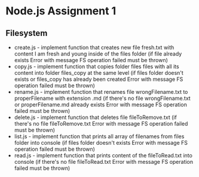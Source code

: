 # Node.js Assignment 1

## Filesystem
- create.js - implement function that creates new file fresh.txt with content I am fresh and young inside of the files folder (if file already exists Error with message FS operation failed must be thrown)
- copy.js - implement function that copies folder files files with all its content into folder files_copy at the same level (if files folder doesn't exists or files_copy has already been created Error with message FS operation failed must be thrown)
- rename.js - implement function that renames file wrongFilename.txt to properFilename with extension .md (if there's no file wrongFilename.txt or properFilename.md already exists Error with message FS operation failed must be thrown)
- delete.js - implement function that deletes file fileToRemove.txt (if there's no file fileToRemove.txt Error with message FS operation failed must be thrown)
- list.js - implement function that prints all array of filenames from files folder into console (if files folder doesn't exists Error with message FS operation failed must be thrown)
- read.js - implement function that prints content of the fileToRead.txt into console (if there's no file fileToRead.txt Error with message FS operation failed must be thrown)
